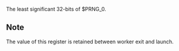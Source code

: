 The least significant 32-bits of \$PRNG_0.

## Note

The value of this register is retained between worker exit and launch.
